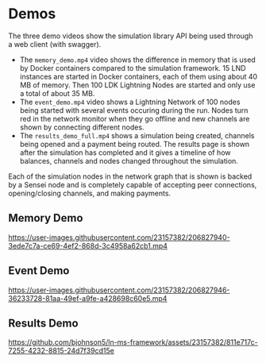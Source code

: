 # Demos
The three demo videos show the simulation library API being used through a web client (with swagger).
- The `memory_demo.mp4` video shows the difference in memory that is used by Docker containers compared to the simulation framework. 15 LND instances are started in Docker containers, each of them using about 40 MB of memory. Then 100 LDK Lightning Nodes are started and only use a total of about 35 MB.
- The `event_demo.mp4` video shows a Lightning Network of 100 nodes being started with several events occuring during the run. Nodes turn red in the network monitor when they go offline and new channels are shown by connecting different nodes.
- The `results_demo_full.mp4` shows a simulation being created, channels being opened and a payment being routed. The results page is shown after the simulation has completed and it gives a timeline of how balances, channels and nodes changed throughout the simulation.

Each of the simulation nodes in the network graph that is shown is backed by a Sensei node and is completely capable of accepting peer connections, opening/closing channels, and making payments.

## Memory Demo
https://user-images.githubusercontent.com/23157382/206827940-3ede7c7a-ce69-4ef2-868d-3c4958a62cb1.mp4

## Event Demo
https://user-images.githubusercontent.com/23157382/206827946-36233728-81aa-49ef-a9fe-a428698c60e5.mp4

## Results Demo
https://github.com/bjohnson5/ln-ms-framework/assets/23157382/811e717c-7255-4232-8815-24d7f39cd15e

